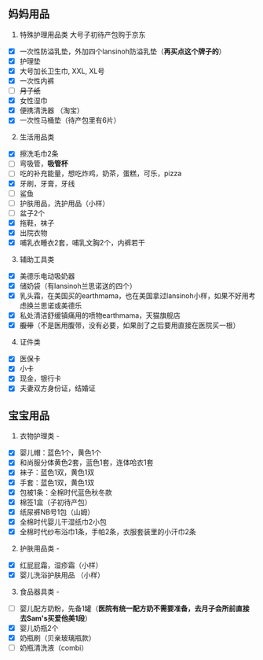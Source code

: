 ## 妈妈用品
1. 特殊护理用品类
大号子初待产包购于京东
- [x] 一次性防溢乳垫，外加四个lansinoh防溢乳垫（**再买点这个牌子的**）
- [x] 护理垫
- [x] 大号加长卫生巾, XXL, XL号
- [x] 一次性内裤
- [ ] ~~月子纸~~
- [x] 女性湿巾
- [x] 便携清洗器 （淘宝）
- [x] 一次性马桶垫（待产包里有6片）

2. 生活用品类
- [x] 擦洗毛巾2条
- [ ] 弯吸管，**吸管杯**
- [ ] 吃的补充能量，想吃炸鸡，奶茶，蛋糕，可乐，pizza
- [x] 牙刷，牙膏，牙线
- [ ] 鲨鱼
- [ ] 护肤用品，洗护用品（小样）
- [ ] 盆子2个
- [x] 拖鞋，袜子
- [x] 出院衣物
- [x] 哺乳衣睡衣2套，哺乳文胸2个，内裤若干

3. 辅助工具类
- [x] 美德乐电动吸奶器
- [x] 储奶袋（有lansinoh兰思诺送的四个）
- [x] 乳头霜，在美国买的earthmama，也在美国拿过lansinoh小样，如果不好用考虑换兰思诺或美德乐
- [x] 私处清洁舒缓镇痛用的喷物earthmama，天猫旗舰店
- [x] ~~腹带~~（不是医用腹带，没有必要，如果剖了之后要用直接在医院买一根）

4. 证件类
- [x] 医保卡
- [x] 小卡
- [x] 现金，银行卡
- [x] 夫妻双方身份证，结婚证

## 宝宝用品
1. 衣物护理类 -  
- [x] 婴儿帽：蓝色1个，黄色1个
- [x] 和尚服分体黄色2套，蓝色1套，连体哈衣1套
- [x] 袜子：蓝色1双，黄色1双
- [x] 手套：蓝色1双，黄色1双
- [x] 包被1条：全棉时代蓝色秋冬款
- [x] 棉签1盒（子初待产包）
- [x] 纸尿裤NB号1包（山姆）
- [x] 全棉时代婴儿干湿纸巾2小包
- [x] 全棉时代纱布浴巾1条，手帕2条，衣服套装里的小汗巾2条
 
2. 护肤用品类 -      
- [x] 红屁屁霜，湿疹霜（小样）
- [x] 婴儿洗浴护肤用品 （小样）

3. 食品器具类 -   
- [ ] 婴儿配方奶粉，先备1罐（**医院有统一配方奶不需要准备，去月子会所前直接去Sam's买爱他美1段**）
- [x] 婴儿奶瓶2个
- [x] 奶瓶刷（贝亲玻璃瓶款）
- [ ] 奶瓶清洗液（combi）

